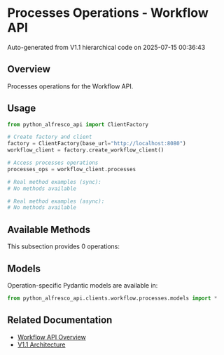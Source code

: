 # Processes Operations - Workflow API

Auto-generated from V1.1 hierarchical code on 2025-07-15 00:36:43

## Overview

Processes operations for the Workflow API.

## Usage

```python
from python_alfresco_api import ClientFactory

# Create factory and client
factory = ClientFactory(base_url="http://localhost:8080")
workflow_client = factory.create_workflow_client()

# Access processes operations
processes_ops = workflow_client.processes

# Real method examples (sync):
# No methods available

# Real method examples (async):
# No methods available
```

## Available Methods

This subsection provides 0 operations:

## Models

Operation-specific Pydantic models are available in:
```python
from python_alfresco_api.clients.workflow.processes.models import *
```

## Related Documentation

- [Workflow API Overview](../workflow_api.md)
- [V1.1 Architecture](../../clients_doc.md)
